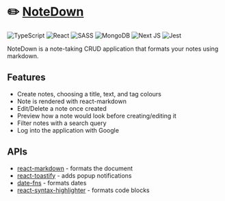 # ✏️ [NoteDown](https://notedown-rose.vercel.app/) 
![TypeScript](https://img.shields.io/badge/typescript-%23007ACC.svg?style=for-the-badge&logo=typescript&logoColor=white)
![React](https://img.shields.io/badge/react-%2320232a.svg?style=for-the-badge&logo=react&logoColor=%2361DAFB)
![SASS](https://img.shields.io/badge/SASS-hotpink.svg?style=for-the-badge&logo=SASS&logoColor=white)
![MongoDB](https://img.shields.io/badge/MongoDB-%234ea94b.svg?style=for-the-badge&logo=mongodb&logoColor=white)
![Next JS](https://img.shields.io/badge/Next-black?style=for-the-badge&logo=next.js&logoColor=white)
![Jest](https://img.shields.io/badge/-jest-%23C21325?style=for-the-badge&logo=jest&logoColor=white)

NoteDown is a note-taking CRUD application that formats your notes using markdown. 

## Features 
- Create notes, choosing a title, text, and tag colours
- Note is rendered with react-markdown
- Edit/Delete a note once created
- Preview how a note would look before creating/editing it
- Filter notes with a search query
- Log into the application with Google

## APIs
- [react-markdown](https://github.com/remarkjs/react-markdown) - formats the document
- [react-toastify](https://www.npmjs.com/package/react-toastify) - adds popup notifications
- [date-fns](https://date-fns.org/) - formats dates
- [react-syntax-highlighter](https://github.com/react-syntax-highlighter/react-syntax-highlighter) - formats code blocks
